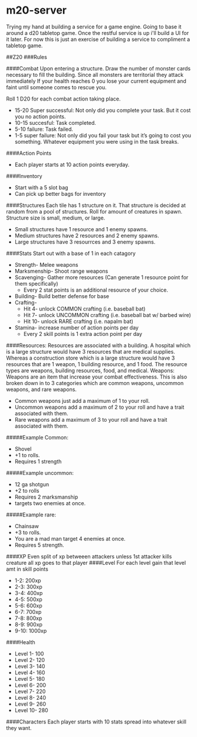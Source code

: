 # m20-server
Trying my hand at building a service for a game engine. Going to base it around a d20 tabletop game. Once the restful service is up i'll build a UI for it later. For now this is just an exercise of building a service to compliment a tabletop game.

##Z20
###Rules

####Combat
Upon entering a structure. Draw the number of monster cards necessary to fill the building. Since all monsters are territorial they attack immediately
If your health reaches 0 you lose your current equipment and faint until someone comes to rescue you.

Roll 1 D20 for each combat action taking place.
* 15-20 Super successful: Not only did you complete your task. But it cost you no action points.
* 10-15 succesful: Task completed.
* 5-10 failure: Task failed.
* 1-5 super failure: Not only did you fail your task but it’s going to cost you something. Whatever equipment you were using in the task breaks.

####Action Points
* Each player starts at 10 action points everyday.

####Inventory
* Start with a 5 slot bag
* Can  pick up better bags for inventory

####Structures
Each tile has 1 structure on it.
That structure is decided at random from a pool of structures. Roll for amount of creatures in spawn.
Structure size is small, medium, or large.
* Small structures have 1 resource and 1 enemy spawns.
* Medium structures have 2 resources and 2 enemy spawns.
* Large structures have 3 resourrces and 3 enemy spawns.

####Stats
Start out with a base of 1 in each catagory
* Strength- Melee weapons
* Marksmenship- Shoot range weapons
* Scavenging- Gather more resources (Can generate 1 resource point for them specifically)
	* Every 2 stat points is an additional resource of your choice.
* Building- Build better defense for base
* Crafting- 
	* Hit 4- unlock COMMON crafting (i.e. baseball bat)
	* Hit 7- unlock UNCOMMON crafting (i.e. baseball bat w/ barbed wire)
	* Hit 10- unlock RARE crafting (i.e. napalm bat)
* Stamina- increase number of action points per day
	* Every 2 skill points is 1 extra action point per day

####Resources:
Resources are associated with a building. A hospital which is a large structure would have 3 resources that are medical supplies. Whereas a construction store which is a large structure would have 3 resources that are 1 weapon, 1 building resource, and 1 food.
The resource types are weapons, building resources, food, and medical.
Weapons:
Weapons are an item that increase your combat effectiveness. This is also broken down in to 3 categories which are common weapons, uncommon weapons, and rare weapons.
* Common weapons just add a maximum of 1 to your roll.
* Uncommon weapons add a maximum of 2 to your roll and have a trait associated with them.
* Rare weapons add a maximum of 3 to your roll and have a trait associated with them.

#####Example Common:
* Shovel
* +1 to rolls.
* Requires 1 strength

#####Example uncommon:
* 12 ga shotgun
* +2 to rolls
* Requires 2 marksmanship
* targets two enemies at once.

#####Example rare:
* Chainsaw
* +3 to rolls.
* You are a mad man target 4 enemies at once.
* Requires 5 strength.

####XP
Even split of xp betweeen attackers unless 1st attacker kills creature all xp goes to that player
####Level
For each level gain that level amt in skill points
* 1-2: 200xp
* 2-3: 300xp
* 3-4: 400xp
* 4-5: 500xp
* 5-6: 600xp
* 6-7: 700xp
* 7-8: 800xp
* 8-9: 900xp
* 9-10: 1000xp

####Health
* Level 1- 100
* Level 2- 120
* Level 3- 140
* Level 4- 160
* Level 5- 180
* Level 6- 200
* Level 7- 220
* Level 8- 240
* Level 9- 260
* Level 10- 280

####Characters
Each player starts with 10 stats spread into whatever skill they want.
